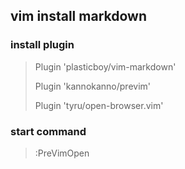 ## vim install  markdown

### install plugin

>Plugin 'plasticboy/vim-markdown'
>
>Plugin 'kannokanno/previm'
>
>Plugin 'tyru/open-browser.vim'


### start command

> :PreVimOpen
